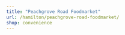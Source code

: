 ```yaml
---
title: "Peachgrove Road Foodmarket"
url: /hamilton/peachgrove-road-foodmarket/
shop: convenience
---
```

